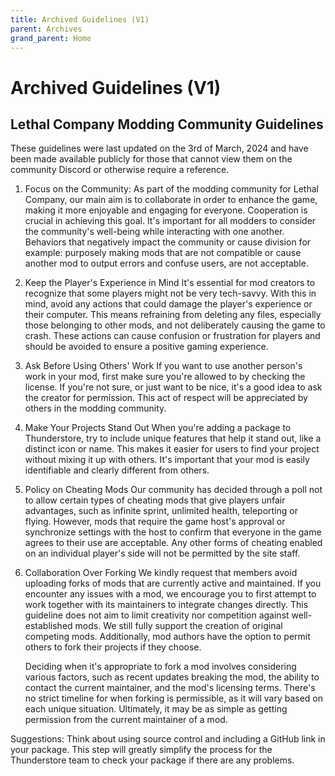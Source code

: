 ```yaml
---
title: Archived Guidelines (V1)
parent: Archives
grand_parent: Home
---
```


# Archived Guidelines (V1)

## Lethal Company Modding Community Guidelines

These guidelines were last updated on the 3rd of March, 2024 and have been made available publicly for those that cannot view them on the community Discord or otherwise require a reference.

1. Focus on the Community:
As part of the modding community for Lethal Company, our main aim is to collaborate in order to enhance the game, making it more enjoyable and engaging for everyone. Cooperation is crucial in achieving this goal. It's important for all modders to consider the community's well-being while interacting with one another. Behaviors that negatively impact the community or cause division for example: purposely making mods that are not compatible or cause another mod to output errors and confuse users, are not acceptable.

2. Keep the Player's Experience in Mind
It's essential for mod creators to recognize that some players might not be very tech-savvy. With this in mind, avoid any actions that could damage the player's experience or their computer. This means refraining from deleting any files, especially those belonging to other mods, and not deliberately causing the game to crash. These actions can cause confusion or frustration for players and should be avoided to ensure a positive gaming experience.

3. Ask Before Using Others' Work
If you want to use another person's work in your mod, first make sure you're allowed to by checking the license. If you're not sure, or just want to be nice, it's a good idea to ask the creator for permission. This act of respect will be appreciated by others in the modding community.

4. Make Your Projects Stand Out
When you're adding a package to Thunderstore, try to include unique features that help it stand out, like a distinct icon or name. This makes it easier for users to find your project without mixing it up with others. It's important that your mod is easily identifiable and clearly different from others.

5. Policy on Cheating Mods
Our community has decided through a poll not to allow certain types of cheating mods that give players unfair advantages, such as infinite sprint, unlimited health, teleporting or flying. However, mods that require the game host's approval or synchronize settings with the host to confirm that everyone in the game agrees to their use are acceptable. Any other forms of cheating enabled on an individual player's side will not be permitted by the site staff.

6. Collaboration Over Forking
We kindly request that members avoid uploading forks of mods that are currently active and maintained. If you encounter any issues with a mod, we encourage you to first attempt to work together with its maintainers to integrate changes directly. This guideline does not aim to limit creativity nor competition against well-established mods. We still fully support the creation of original competing mods. Additionally, mod authors have the option to permit others to fork their projects if they choose.

    Deciding when it's appropriate to fork a mod involves considering various factors, such as recent updates breaking the mod, the ability to contact the current maintainer, and the mod's licensing terms. There's no strict timeline for when forking is permissible, as it will vary based on each unique situation. Ultimately, it may be as simple as getting permission from the current maintainer of a mod.

Suggestions:
Think about using source control and including a GitHub link in your package. This step will greatly simplify the process for the Thunderstore team to check your package if there are any problems.